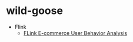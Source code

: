 # wild-goose

- Flink
  - [FLink E-commerce User Behavior Analysis](https://github.com/JustxYHG/flink-user-behavior-analysis/blob/master/Flink-%E7%94%B5%E5%95%86%E7%94%A8%E6%88%B7%E8%A1%8C%E4%B8%BA%E6%95%B0%E6%8D%AE%E5%88%86%E6%9E%90.md)

